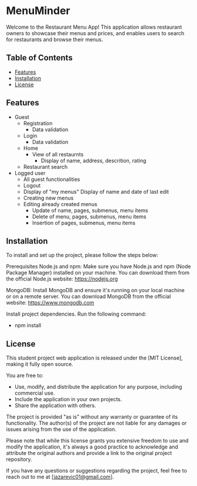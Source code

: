 # MenuMinder

Welcome to the Restaurant Menu App! This application allows restaurant owners to showcase their menus and prices, and enables users to search for restaurants and browse their menus.

## Table of Contents

- [Features](#features)
- [Installation](#installation)
- [License](#license)


## Features

- Guest
  - Registration
    - Data validation
  - Login
    - Data validation
  - Home
    - View of all restaurnts
      - Display of name, address, descrition, rating
  - Restaurant search
- Logged user
  - All guest functionalities
  - Logout
  - Display of "my menus"
      Display of name and date of last edit
  - Creating new menus
  - Editing already created menus
      - Update of name, pages, submenus, menu items
      - Delete of menu, pages, submenus, menu items
      - Insertion of pages, submenus, menu items
  

## Installation

To install and set up the project, please follow the steps below:

Prerequisites
Node.js and npm: Make sure you have Node.js and npm (Node Package Manager) installed on your machine. You can download them from the official Node.js website: https://nodejs.org

MongoDB: Install MongoDB and ensure it's running on your local machine or on a remote server. You can download MongoDB from the official website: https://www.mongodb.com

Install project dependencies. Run the following command:

- npm install
  
## License

This student project web application is released under the [MIT License], making it fully open source.

You are free to:

- Use, modify, and distribute the application for any purpose, including commercial use.
- Include the application in your own projects.
- Share the application with others.

The project is provided "as is" without any warranty or guarantee of its functionality. The author(s) of the project are not liable for any damages or issues arising from the use of the application.

Please note that while this license grants you extensive freedom to use and modify the application, it's always a good practice to acknowledge and attribute the original authors and provide a link to the original project repository.

If you have any questions or suggestions regarding the project, feel free to reach out to me at [jazarevic01@gmail.com].
